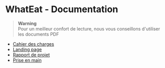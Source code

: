 # WhatEat - Documentation

> **Warning**  
> Pour un meilleur confort de lecture, nous vous conseillons d'utiliser les documents PDF

- [Cahier des charges](https://github.com/WhatEatInc/WhatEat-doc/blob/main/Cahier%20des%20charges/WhatEat%20-%20Cahier%20des%20charges.pdf)
- [Landing page](https://github.com/WhatEatInc/WhatEat-doc/blob/main/Landing%20Page/WhatEat%20-%20Landing%20page.pdf)
- [Rapport de projet](https://github.com/WhatEatInc/WhatEat-doc/blob/main/Rapport%20de%20projet/WhatEat%20-%20Rapport%20de%20projet.pdf)
- [Prise en main](https://github.com/WhatEatInc/WhatEat-doc/blob/main/Prise%20en%20main/WhatEat%20-%20Prise%20en%20main.pdf)


